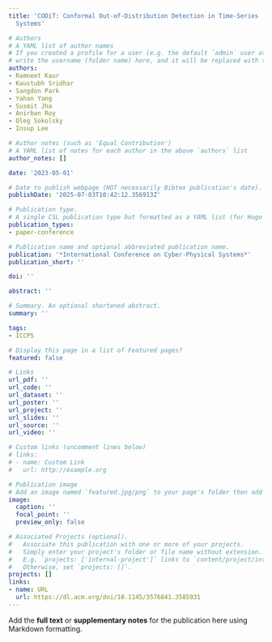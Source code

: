 ```yaml
---
title: 'CODiT: Conformal Out-of-Distribution Detection in Time-Series  Data for Cyber-Physical
  Systems'

# Authors
# A YAML list of author names
# If you created a profile for a user (e.g. the default `admin` user at `content/authors/admin/`), 
# write the username (folder name) here, and it will be replaced with their full name and linked to their profile.
authors:
- Ramneet Kaur
- Kaustubh Sridhar
- Sangdon Park
- Yahan Yang
- Susmit Jha
- Anirban Roy
- Oleg Sokolsky
- Insup Lee

# Author notes (such as 'Equal Contribution')
# A YAML list of notes for each author in the above `authors` list
author_notes: []

date: '2023-05-01'

# Date to publish webpage (NOT necessarily Bibtex publication's date).
publishDate: '2025-07-03T10:42:12.356913Z'

# Publication type.
# A single CSL publication type but formatted as a YAML list (for Hugo requirements).
publication_types:
- paper-conference

# Publication name and optional abbreviated publication name.
publication: '*International Conference on Cyber-Physical Systems*'
publication_short: ''

doi: ''

abstract: ''

# Summary. An optional shortened abstract.
summary: ''

tags:
- ICCPS

# Display this page in a list of Featured pages?
featured: false

# Links
url_pdf: ''
url_code: ''
url_dataset: ''
url_poster: ''
url_project: ''
url_slides: ''
url_source: ''
url_video: ''

# Custom links (uncomment lines below)
# links:
# - name: Custom Link
#   url: http://example.org

# Publication image
# Add an image named `featured.jpg/png` to your page's folder then add a caption below.
image:
  caption: ''
  focal_point: ''
  preview_only: false

# Associated Projects (optional).
#   Associate this publication with one or more of your projects.
#   Simply enter your project's folder or file name without extension.
#   E.g. `projects: ['internal-project']` links to `content/project/internal-project/index.md`.
#   Otherwise, set `projects: []`.
projects: []
links:
- name: URL
  url: https://dl.acm.org/doi/10.1145/3576841.3585931
---
```


Add the **full text** or **supplementary notes** for the publication here using Markdown formatting.
